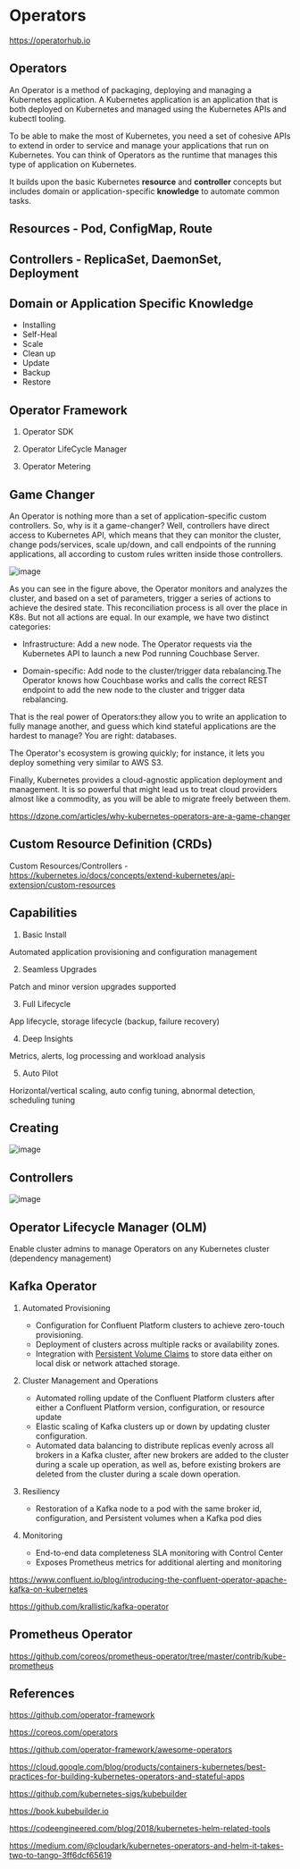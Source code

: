 # Operators

https://operatorhub.io

## Operators

An Operator is a method of packaging, deploying and managing a Kubernetes application. A Kubernetes application is an application that is both deployed on Kubernetes and managed using the Kubernetes APIs and kubectl tooling.

To be able to make the most of Kubernetes, you need a set of cohesive APIs to extend in order to service and manage your applications that run on Kubernetes. You can think of Operators as the runtime that manages this type of application on Kubernetes.

It builds upon the basic Kubernetes **resource** and **controller** concepts but includes domain or application-specific **knowledge** to automate common tasks.

## Resources - Pod, ConfigMap, Route

## Controllers - ReplicaSet, DaemonSet, Deployment

## Domain or Application Specific Knowledge

- Installing
- Self-Heal
- Scale
- Clean up
- Update
- Backup
- Restore

## Operator Framework

1. Operator SDK

2. Operator LifeCycle Manager

3. Operator Metering

## Game Changer

An Operator is nothing more than a set of application-specific custom controllers. So, why is it a game-changer? Well, controllers have direct access to Kubernetes API, which means that they can monitor the cluster, change pods/services, scale up/down, and call endpoints of the running applications, all according to custom rules written inside those controllers.

![image](../../media/DevOps-Kubernetes-Operators-image1.jpg)

As you can see in the figure above, the Operator monitors and analyzes the cluster, and based on a set of parameters, trigger a series of actions to achieve the desired state. This reconciliation process is all over the place in K8s. But not all actions are equal. In our example, we have two distinct categories:

- Infrastructure: Add a new node. The Operator requests via the Kubernetes API to launch a new Pod running Couchbase Server.

- Domain-specific: Add node to the cluster/trigger data rebalancing.The Operator knows how Couchbase works and calls the correct REST endpoint to add the new node to the cluster and trigger data rebalancing.

That is the real power of Operators:they allow you to write an application to fully manage another, and guess which kind stateful applications are the hardest to manage? You are right: databases.

The Operator's ecosystem is growing quickly; for instance, it lets you deploy something very similar to AWS S3.

Finally, Kubernetes provides a cloud-agnostic application deployment and management. It is so powerful that might lead us to treat cloud providers almost like a commodity, as you will be able to migrate freely between them.

https://dzone.com/articles/why-kubernetes-operators-are-a-game-changer

## Custom Resource Definition (CRDs)

Custom Resources/Controllers - https://kubernetes.io/docs/concepts/extend-kubernetes/api-extension/custom-resources

## Capabilities

1. Basic Install

Automated application provisioning and configuration management

2. Seamless Upgrades

Patch and minor version upgrades supported

3. Full Lifecycle

App lifecycle, storage lifecycle (backup, failure recovery)

4. Deep Insights

Metrics, alerts, log processing and workload analysis

5. Auto Pilot

Horizontal/vertical scaling, auto config tuning, abnormal detection, scheduling tuning

## Creating

![image](../../media/DevOps-Kubernetes-Operators-image2.jpg)

## Controllers

![image](../../media/DevOps-Kubernetes-Operators-image3.jpg)

## Operator Lifecycle Manager (OLM)

Enable cluster admins to manage Operators on any Kubernetes cluster (dependency management)

## Kafka Operator

1. Automated Provisioning
    - Configuration for Confluent Platform clusters to achieve zero-touch provisioning.
    - Deployment of clusters across multiple racks or availability zones.
    - Integration with [Persistent Volume Claims](https://kubernetes.io/docs/concepts/storage/persistent-volumes/) to store data either on local disk or network attached storage.

2. Cluster Management and Operations
    - Automated rolling update of the Confluent Platform clusters after either a Confluent Platform version, configuration, or resource update
    - Elastic scaling of Kafka clusters up or down by updating cluster configuration.
    - Automated data balancing to distribute replicas evenly across all brokers in a Kafka cluster, after new brokers are added to the cluster during a scale up operation, as well as, before existing brokers are deleted from the cluster during a scale down operation.

3. Resiliency
    - Restoration of a Kafka node to a pod with the same broker id, configuration, and Persistent volumes when a Kafka pod dies

4. Monitoring
    - End-to-end data completeness SLA monitoring with Control Center
    - Exposes Prometheus metrics for additional alerting and monitoring

https://www.confluent.io/blog/introducing-the-confluent-operator-apache-kafka-on-kubernetes

https://github.com/krallistic/kafka-operator

## Prometheus Operator

https://github.com/coreos/prometheus-operator/tree/master/contrib/kube-prometheus

## References

https://github.com/operator-framework

https://coreos.com/operators

https://github.com/operator-framework/awesome-operators

https://cloud.google.com/blog/products/containers-kubernetes/best-practices-for-building-kubernetes-operators-and-stateful-apps

https://github.com/kubernetes-sigs/kubebuilder

https://book.kubebuilder.io

https://codeengineered.com/blog/2018/kubernetes-helm-related-tools

https://medium.com/@cloudark/kubernetes-operators-and-helm-it-takes-two-to-tango-3ff6dcf65619
